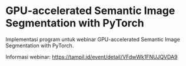 # GPU-accelerated Semantic Image Segmentation with PyTorch

Implementasi program untuk webinar GPU-accelerated Semantic Image Segmentation with PyTorch.

Informasi webinar: https://tampil.id/event/detail/VFdwWk1FNUJQVDA9
